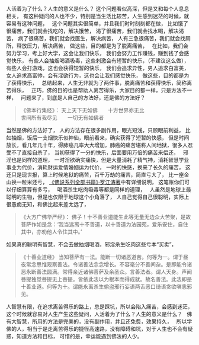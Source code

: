 人活着为了什么？人生的意义是什么？
这个问题看似高深，但是又和每个人息息相关，
有这种疑问的人也不少，特别是当生活比较苦，人生感到迷茫的时候，就容易有这种问题，
&nbsp;
这个问题其实很简单，并且我们时时刻刻都在做，
比如饿了很痛苦，我们就会找吃的，解决饿苦，
渴了很痛苦，我们就会找水喝，解决渴苦，
病了很痛苦，我们就会找医生，解决病苦，
人有三急很痛苦，我们就会找厕所，释放压力，解决痛苦，
做这些，目的都是为了脱离痛苦，
&nbsp;
在比如，我们会努力学习，考上好大学，这会让我们快乐，
我们会努力工作赚钱，赚到钱了会感觉快乐，
有些人会抽烟喝酒吸毒，这些刺激会有短暂的快乐，（不建议这么做），
有些人会打游戏，这也会获得短暂的快乐，
我们会追求异性，男人追求白富美，女人追求高富帅，会有淫欲行为，这也会让我们感觉快乐，
做这些，目的都是为了获得快乐，
&nbsp;
总结起来，人生无非就为了两件事，脱离痛苦和获得快乐，简称离苦得乐，
&nbsp;
正巧，佛的目的也是帮助人离苦得乐，大家目的都一样，只是方法不一样，
&nbsp;
问题来了，到底是人自己的方法好，还是佛的方法好？

> 《佛本行集经》：
> 天上天下无如佛　　十方世界亦无比   
> 世间所有我尽见　　一切无有如佛者

当然是佛的方法好了，
人的方法存在很多副作用，眼光短浅，只顾眼前利益，
比如抽烟，饭后一支烟快乐似神仙，眼前看来，确实获得了短暂的快感，
但是时间放长，看几年几十年，得肺癌几率大大增加，肺癌的痛苦堪称人间地狱，很多人忍受不了直接自杀了，
当初获得了一分的快乐，后面要用万倍的痛苦来偿还，
&nbsp;
邪淫也是同样的道理，
一时淫欲确实痛快，但是大量消耗了精气神，消耗智慧学业事业为代价，消耗财运爱情婚姻运为代价，
一时的快感，换来了长久的痛苦，
这还只是现世报，算上时候地狱的痛苦，百千万劫的痛苦，简直亏大了，
比一座金山换一粒米还亏，
[《佛说系列全部书籍》·罗江涛著](https://www.kancloud.cn/@luojiangtao)中有详细说明，
这笔账你们可以仔细算算有多亏，
&nbsp;
喝酒杀生吃肉吸毒等都是同样的道理，
&nbsp;
人虽然是地球上最聪明的生物，但是也仅限于地球这个小角落了，
人自己觉得自己很聪明，实际上很愚痴无知，和佛比起来差太远了，
&nbsp;
> 《大方广佛华严经》：
> 佛子！十不善业道能生此等无量无边众大苦聚，是故菩萨作如是念：‘我当远离十不善道，以十善道为法园苑，爱乐安住，自住其中，亦劝他人令住其中。’

如果真的聪明有智慧，不会去做抽烟喝酒，邪淫杀生吃肉这些亏本“买卖”，
&nbsp;
> ﻿《十善业道经》
> 当知菩萨有一法。能断一切诸恶道苦。何等为一。谓于昼夜常念思惟观察善法。令诸善法念念增长。不容毫分不善间杂。是即能令诸恶永断善法圆满。常得亲近诸佛菩萨及余圣众。言善法者。谓人天身。声闻菩提独觉菩提无上菩提。皆依此法以为根本而得成就。故名善法。此法即是十善业道。何等为十。谓能永离杀生偷盗邪行妄语两舌恶口绮语贪欲嗔恚邪见。

人智慧有限，在追求离苦得乐的路上，总是踩坑，所以会陷入痛苦，会感到迷茫，
这个时候就容易对人生产生这些疑问，人活着为了什么？人生的意义是什么？
&nbsp;
佛有大智慧，所用的方法是完美的，没有副作用，并且还免费，效果持久，
&nbsp;
所以学佛的人，相当于是走离苦得乐的捷径高速路，没有障碍和坑，对于人生也不会有疑惑，知道方法和目标，
可惜的是，幸运能遇到佛法的人少。



